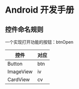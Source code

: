# Android 开发手册

## 控件命名规则

一个实现打开功能的按钮：btnOpen

| 控件      | 对应 |
| --------- | ---- |
| Button    | btn  |
| ImageView | iv   |
| CardView  | cv   |